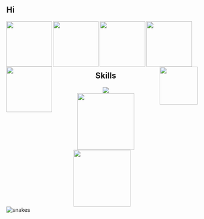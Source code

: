 ## Hi

<div align="center">
  <img align="left" src="https://media.tenor.com/FFT4ra-XzRkAAAAd/nose-fur.gif" width="120" height="120" />
  <img align="left" src="https://media.tenor.com/kDk4lwsitdcAAAAC/cat-cat-eating-corn.gif" width="120" height="120" />
  <img align="left" src="https://media.tenor.com/t6-n6HOctngAAAAd/dog-funny-dog.gif" width="120" height="120" />
  <img align="left" src="https://media.tenor.com/wuyEcsxrvQwAAAAC/club-penguin-ghosthy.gif" width="120" height="120" />
  <img align="left" src="https://media.tenor.com/NQfq1liFH-8AAAAd/byuntear-sad.gif" width="120" height="120" />
  <a href="https://celsohenrique.vercel.app/" title="Enter the portal" target="_blank">
    <img src="https://static.wikia.nocookie.net/minecraft/images/f/fd/NetherPortalAnimated.gif/revision/latest?cb=20200112000746" align="right" width="100" /><br>
  </a>
  <br />
  <br />
  <br />
  <br />
  <br />
</div>
<div align="center">
  
  ## Skills
  <a href="https://skillicons.dev">
    <img src="https://skillicons.dev/icons?i=next,react,tailwind,js,html,css,git" />
  </a>
</div>
<div align="center">
  <img height="150cm" src="https://github-readme-stats.vercel.app/api?username=NotHiaki&show_icons=true&theme=github_dark&include_all_commits=true&count_private=true"/>
  <img height="150cm" src="https://github-readme-stats.vercel.app/api/top-langs/?username=NotHiaki&layout=compact&langs_count=7&theme=github_dark" />
</div>

<img alt="snakes" src="https://raw.githubusercontent.com/NotHiaki/NotHiaki/output/github-contribution-grid-snake.svg" />
